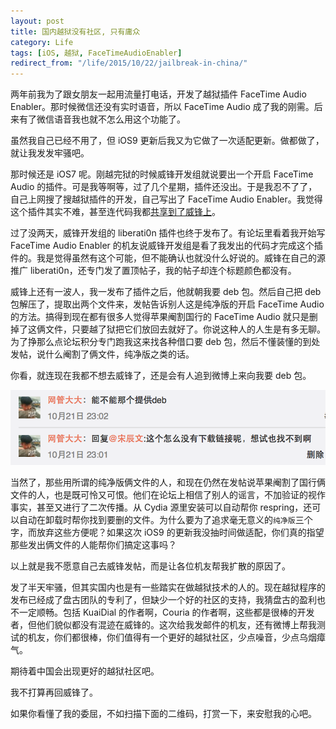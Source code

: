 ```yaml
---
layout: post
title: 国内越狱没有社区, 只有庸众
category: Life
tags: [iOS, 越狱, FaceTimeAudioEnabler]
redirect_from: "/life/2015/10/22/jailbreak-in-china/"
---
```


两年前我为了跟女朋友一起用流量打电话，开发了越狱插件 FaceTime Audio Enabler。那时候微信还没有实时语音，所以 FaceTime Audio 成了我的刚需。后来有了微信语音我也就不怎么用这个功能了。

虽然我自己已经不用了，但 iOS9 更新后我又为它做了一次适配更新。做都做了，就让我发发牢骚吧。

<!-- more -->

那时候还是 iOS7 呢。刚越完狱的时候威锋开发组就说要出一个开启 FaceTime Audio 的插件。可是我等啊等，过了几个星期，插件还没出。于是我忍不了了，自己上网搜了搜越狱插件的开发，自己写出了 FaceTime Audio Enabler。我觉得这个插件其实不难，甚至连代码我都[共享到了威锋上](http://bbs.feng.com/read-htm-tid-7542947.html)。

过了没两天，威锋开发组的 liberati0n 插件也终于发布了。有论坛里看着我开始写 FaceTime Audio Enabler 的机友说威锋开发组是看了我发出的代码才完成这个插件的。我是觉得虽然有这个可能，但不能确认也就没什么好说的。威锋在自己的源推广 liberati0n，还专门发了置顶帖子，我的帖子却连个标题颜色都没有。

威锋上还有一波人，我一发布了插件之后，他就朝我要 deb 包。然后自己把 deb 包解压了，提取出两个文件来，发帖告诉别人这是纯净版的开启 FaceTime Audio 的方法。搞得到现在都有很多人觉得苹果阉割国行的 FaceTime Audio 就只是删掉了这俩文件，只要越了狱把它们放回去就好了。你说这种人的人生是有多无聊。为了挣那么点论坛积分专门跑我这来找各种借口要 deb 包，然后不懂装懂的到处发帖，说什么阉割了俩文件，纯净版之类的话。

你看，就连现在我都不想去威锋了，还是会有人追到微博上来向我要 deb 包。

![](/images/jailbreak-in-china/1.png)

当然了，那些用所谓的纯净版俩文件的人，和现在仍然在发帖说苹果阉割了国行俩文件的人，也是既可怜又可恨。他们在论坛上相信了别人的谣言，不加验证的视作事实，甚至又进行了二次传播。从 Cydia 源里安装可以自动帮你 respring，还可以自动在卸载时帮你找到要删的文件。为什么要为了追求毫无意义的`纯净版`三个字，而放弃这些方便呢？如果这次 iOS9 的更新我没抽时间做适配，你们真的指望那些发出俩文件的人能帮你们搞定这事吗？

以上就是我不愿意自己去威锋发帖，而是让各位机友帮我扩散的原因了。

发了半天牢骚，但其实国内也是有一些踏实在做越狱技术的人的。现在越狱程序的发布已经成了盘古团队的专利了，但缺少一个好的社区的支持，我猜盘古的盈利也不一定顺畅。包括 KuaiDial 的作者啊，Couria 的作者啊，这些都是很棒的开发者，但他们貌似都没有混迹在威锋的。这次给我发邮件的机友，还有微博上帮我测试的机友，你们都很棒，你们值得有一个更好的越狱社区，少点噪音，少点乌烟瘴气。

期待着中国会出现更好的越狱社区吧。

我不打算再回威锋了。

如果你看懂了我的委屈，不如扫描下面的二维码，打赏一下，来安慰我的心吧。
